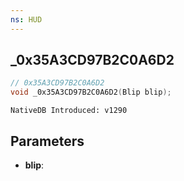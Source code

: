 ```yaml
---
ns: HUD
---
```

## _0x35A3CD97B2C0A6D2

```c
// 0x35A3CD97B2C0A6D2
void _0x35A3CD97B2C0A6D2(Blip blip);
```

```
NativeDB Introduced: v1290
```

## Parameters
* **blip**:
